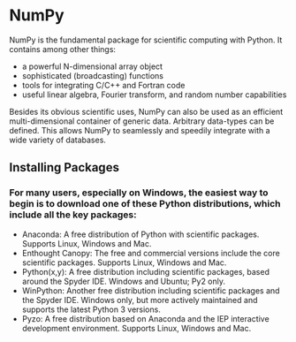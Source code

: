 # NumPy

NumPy is the fundamental package for scientific computing with Python. It contains among other things:

<ul>
  <li>a powerful N-dimensional array object</li>
  <li>sophisticated (broadcasting) functions</li>
  <li>tools for integrating C/C++ and Fortran code</li>
  <li>useful linear algebra, Fourier transform, and random number capabilities</li>
</ul>

Besides its obvious scientific uses, NumPy can also be used as an efficient multi-dimensional container of generic data. Arbitrary data-types can be defined. This allows NumPy to seamlessly and speedily integrate with a wide variety of databases.

## Installing Packages

### For many users, especially on Windows, the easiest way to begin is to download one of these Python distributions, which include all the key packages:
<ul>
  <li>Anaconda: A free distribution of Python with scientific packages. Supports Linux, Windows and Mac.</li>
<li>Enthought Canopy: The free and commercial versions include the core scientific packages. Supports Linux, Windows and Mac.</li>
<li>Python(x,y): A free distribution including scientific packages, based around the Spyder IDE. Windows and Ubuntu; Py2 only.</li>
<li>WinPython: Another free distribution including scientific packages and the Spyder IDE. Windows only, but more actively maintained and supports the latest Python 3 versions.</li>
<li>Pyzo: A free distribution based on Anaconda and the IEP interactive development environment. Supports Linux, Windows and Mac.</li>
  </ul>
